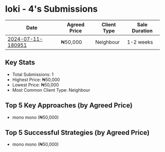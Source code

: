 # loki - 4's Submissions

| Date | Agreed Price | Client Type | Sale Duration |
|------|--------------|-------------|----------------|
| [2024-07-11-180951](2024-07-11-180951_sale_submission.md) | ₦50,000 | Neighbour | 1-2 weeks |

## Key Stats
- Total Submissions: 1
- Highest Price: ₦50,000
- Lowest Price: ₦50,000
- Most Common Client Type: Neighbour

## Top 5 Key Approaches (by Agreed Price)
- mono mono (₦50,000)

## Top 5 Successful Strategies (by Agreed Price)
- mono mono (₦50,000)